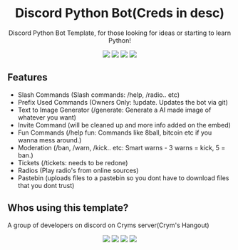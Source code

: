 
<h1 align="center">
  Discord Python Bot(Creds in desc)
</h1>

<p align="center">Discord Python Bot Template, for those looking for ideas or starting to learn Python!<p>
<p align="center">
  <a href="https://discord.gg/xXnDqtYyKf"><img src="https://img.shields.io/discord/1054287234544713788?logo=discord"></a>
  <a href="//github.com/CrymslavekCodes/Cryms-Bot2/"><img src="https://img.shields.io/github/repo-size/Person0z/discord.py-template"></a>
  <a href="//github.com/CrymslavekCodes/Cryms-Bot2/commits"><img src="https://img.shields.io/github/last-commit/Person0z/discord.py-template"></a>
  <a href="//github.com/CrymslavekCodes/Cryms-Bot2/contributors"><img src="https://img.shields.io/github/contributors/Person0z/discord.py-template"></a>
</p>

## Features

- Slash Commands (Slash commands: /help, /radio.. etc)
- Prefix Used Commands (Owners Only: !update. Updates the bot via git)
- Text to Image Generator (/generate: Generate a AI made image of whatever you want)
- Invite Command (will be cleaned up and more info added on the embed)
- Fun Commands (/help fun: Commands like 8ball, bitcoin etc if you wanna mess around.)
- Moderation (/ban, /warn, /kick.. etc: Smart warns - 3 warns = kick, 5 = ban.)
- Tickets (/tickets: needs to be redone)
- Radios (Play radio's from online sources)
- Pastebin (uploads files to a pastebin so you dont have to download files that you dont trust)

## Whos using this template?
A group of developers on discord on Cryms server(Crym's Hangout)

<p align="center">
  <a href="https://discord.gg/D8rjRN3uJQ"><img src="https://shields.io/discord/897569767320354926"></a>
  <a href="https://github.com/CrymslavekCodes/Cryms-Bot2"><img src="https://img.shields.io/github/repo-size/CrymslavekCodes/Cryms-Bot2"></a>
  <a href="//github.com/Person0z/discord.py-template/commits"><img src="https://img.shields.io/github/last-commit/CrymslavekCodes/cryms-bot2"></a>
  <a href="//github.com/Person0z/discord.py-template/contributors"><img src="https://img.shields.io/github/contributors/CrymslavekCodes/cryms-bot2"></a>
</p>
